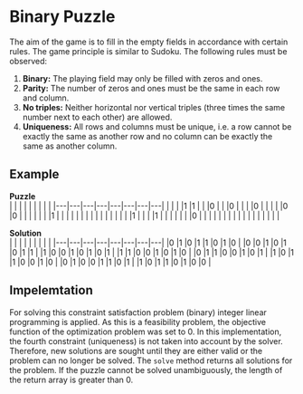# Binary Puzzle
The aim of the game is to fill in the empty fields in accordance with certain rules. The game principle is similar to Sudoku. The following rules must be observed:
 1. **Binary:** The playing field may only be filled with zeros and ones.
 2. **Parity:** The number of zeros and ones must be the same in each row and column.
 3. **No triples:** Neither horizontal nor vertical triples (three times the same number next to each other) are allowed.
 4. **Uniqueness:** All rows and columns must be unique, i.e. a row cannot be exactly the same as another row and no column can be exactly the same as another column.

## Example
**Puzzle**  
|   |   |   |   |   |   |   |   |
|---|---|---|---|---|---|---|---|
|   |   |   |1  |1  |   |   |0  |
|   |0  |   |   |   |0  |   |   |
|   |0  |0  |   |   |   |   |   |
|1  |   |   |   |   |   |   |   |
|   |   |   |   |   |   |   |1  |
|   |   |1  |   |   |   |   |   |
|0  |   |   |   |   |   |   |   |
|   |   |   |   |   |   |   |   |

**Solution**  
|   |   |   |   |   |   |   |   |
|---|---|---|---|---|---|---|---|
|0  |1  |0  |1  |1  |0  |1  |0  |
|0  |0  |1  |0  |1  |0  |1  |1  |
|1  |0  |0  |1  |0  |1  |0  |1  |
|1  |1  |0  |0  |1  |0  |1  |0  |
|0  |1  |1  |0  |0  |1  |0  |1  |
|1  |0  |1  |1  |0  |0  |1  |0  |
|0  |1  |0  |0  |1  |1  |0  |1  |
|1  |0  |1  |1  |0  |1  |0  |0  |

## Impelemtation
For solving this constraint satisfaction problem (binary) integer linear programming is applied. As this is a feasibility problem, the objective function of the optimization problem was set to 0. In this implementation, the fourth constraint (uniqueness) is not taken into account by the solver. Therefore, new solutions are sought until they are either valid or the problem can no longer be solved. The `solve` method returns all solutions for the problem. If the puzzle cannot be solved unambiguously, the length of the return array is greater than 0.